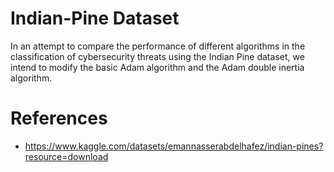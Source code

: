 # Indian-Pine Dataset
In an attempt to compare the performance of different algorithms in the classification of cybersecurity threats 
using the Indian Pine dataset, we intend to modify the basic Adam algorithm and the Adam double inertia algorithm.

# References
- https://www.kaggle.com/datasets/emannasserabdelhafez/indian-pines?resource=download
